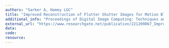 ```yaml
---
authors: "Sarker A, Hamey LGC"
title: "Improved Reconstruction of Flutter Shutter Images for Motion Blur Reduction."
additional_info: "Proceedings of Digital Image Computing: Techniques and Applications (DICTA). 2010; 417-422. Sydney, Australia. DOI: 10.1109/DICTA.2010.77. [Best paper prize]"
external_url: "https://www.researchgate.net/publication/221209867_Improved_Reconstruction_of_Flutter_Shutter_Images_for_Motion_Blur_Reduction"
data: 
code: 
resource:
---
```


